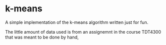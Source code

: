 # k-means
A simple implementation of the k-means algorithm written just for fun.

The little amount of data used is from an assignemnt in the course TDT4300 that was meant to be done by hand,
